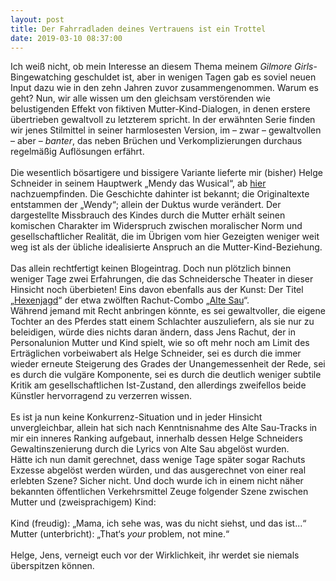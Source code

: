 ```yaml
--- 
layout: post
title: Der Fahrradladen deines Vertrauens ist ein Trottel
date: 2019-03-10 08:37:00
---
```


Ich weiß nicht, ob mein Interesse an diesem Thema meinem *Gilmore Girls*-Bingewatching geschuldet ist, aber in wenigen Tagen gab es soviel neuen Input dazu wie in den zehn Jahren zuvor zusammengenommen. Warum es geht? Nun, wir alle wissen um den gleichsam verstörenden wie belustigenden Effekt von fiktiven Mutter-Kind-Dialogen, in denen erstere übertrieben gewaltvoll zu letzterem spricht. In der erwähnten Serie finden wir jenes Stilmittel in seiner harmlosesten Version, im – zwar – gewaltvollen – aber – *banter*, das neben Brüchen und Verkomplizierungen durchaus regelmäßig Auflösungen erfährt. 
<br><br> Die wesentlich bösartigere und bissigere Variante lieferte mir (bisher) Helge Schneider in seinem Hauptwerk „Mendy das Wusical“,  ab [hier](https://www.youtube.com/watch?v=V9JqRlXk0bw&t=110s) nachzuempfinden. Die Geschichte dahinter ist bekannt; die Originaltexte entstammen der „Wendy“; allein der Duktus wurde verändert. Der dargestellte Missbrauch des Kindes durch die Mutter erhält seinen komischen Charakter im Widerspruch zwischen moralischer Norm und gesellschaftlicher Realität, die im Übrigen vom hier Gezeigten weniger weit weg ist als der übliche idealisierte Anspruch an die Mutter-Kind-Beziehung.<br><br>
Das allein rechtfertigt keinen Blogeintrag. Doch nun plötzlich binnen weniger Tage zwei Erfahrungen, die das Schneidersche Theater in dieser Hinsicht noch überbieten! Eins davon ebenfalls aus der Kunst: Der Titel „[Hexenjagd](https://www.youtube.com/watch?v=HIKmb0HBY9k)“ der etwa zwölften Rachut-Combo „[Alte Sau](http://www.truemmerpromotion.de/download/NRFB_pressefoto.jpg)“.<br> Während jemand mit Recht anbringen könnte, es sei gewaltvoller, die eigene Tochter an des Pferdes statt einem Schlachter auszuliefern, als sie nur zu beleidigen, würde dies nichts daran ändern, dass Jens Rachut, der in Personalunion Mutter und Kind spielt, wie so oft mehr noch am Limit des Erträglichen vorbeiwabert als Helge Schneider, sei es durch die immer wieder erneute Steigerung des Grades der Unangemessenheit der Rede, sei es durch die vulgäre Komponente, sei es durch die deutlich weniger subtile Kritik am gesellschaftlichen Ist-Zustand, den allerdings zweifellos beide Künstler hervorragend zu verzerren wissen.<br><br>
Es ist ja nun keine Konkurrenz-Situation und in jeder Hinsicht unvergleichbar, allein hat sich nach Kenntnisnahme des Alte Sau-Tracks in mir ein inneres Ranking aufgebaut, innerhalb dessen Helge Schneiders Gewaltinszenierung durch die Lyrics von Alte Sau abgelöst wurden.<br>
Hätte ich nun damit gerechnet, dass wenige Tage später sogar Rachuts Exzesse abgelöst werden würden, und das ausgerechnet von einer real erlebten Szene? Sicher nicht. Und doch wurde ich in einem nicht näher bekannten öffentlichen Verkehrsmittel Zeuge folgender Szene zwischen Mutter und (zweisprachigem) Kind:<br><br>
    Kind (freudig): „Mama, ich sehe was, was du nicht siehst, und das ist...“<br>
    Mutter (unterbricht): „That‘s *your* problem, not mine.“<br><br>
Helge, Jens, verneigt euch vor der Wirklichkeit, ihr werdet sie niemals überspitzen können.


